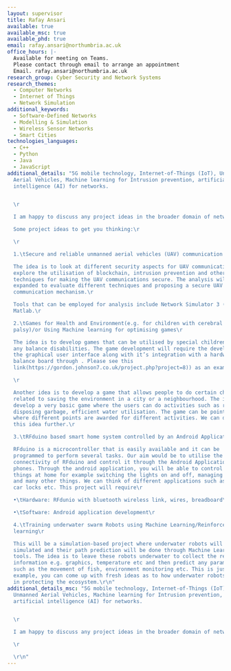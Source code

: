 ```yaml
---
layout: supervisor
title: Rafay Ansari
available: true
available_msc: true
available_phd: true
email: rafay.ansari@northumbria.ac.uk
office_hours: |-
  Available for meeting on Teams.
  Please contact through email to arrange an appointment
  Email. rafay.ansari@northumbria.ac.uk
research_group: Cyber Security and Network Systems
research_themes:
  - Computer Networks
  - Internet of Things
  - Network Simulation
additional_keywords:
  - Software-Defined Networks
  - Modelling & Simulation
  - Wireless Sensor Networks
  - Smart Cities
technologies_languages:
  - C++
  - Python
  - Java
  - JavaScript
additional_details: "5G mobile technology, Internet-of-Things (IoT), Unmanned
  Aerial Vehicles, Machine learning for Intrusion prevention, artificial
  intelligence (AI) for networks.


  \r

  I am happy to discuss any project ideas in the broader domain of networks.\r

  Some project ideas to get you thinking:\r

  \r

  1.\tSecure and reliable unmanned aerial vehicles (UAV) communication \r

  The idea is to look at different security aspects for UAV communications and
  explore the utilisation of blockchain, intrusion prevention and other
  techniques for making the UAV communications secure. The analysis will be
  expanded to evaluate different techniques and proposing a secure UAV
  communication mechanism.\r

  Tools that can be employed for analysis include Network Simulator 3 (Ns3) or
  Matlab.\r

  2.\tGames for Health and Environment(e.g. for children with cerebral
  palsy)/or Using Machine learning for optimising games\r

  The idea is to develop games that can be utilised by special children with
  any balance disabilities. The game development will require the development of
  the graphical user interface along with it’s integration with a hardware
  balance board through . Please see this
  link(https://gordon.johnson7.co.uk/project.php?project=8)) as an example.\r

  \r

  Another idea is to develop a game that allows people to do certain chores
  related to saving the environment in a city or a neighbourhood. The idea is to
  develop a very basic game where the users can do activities such as recycling,
  disposing garbage, efficient water utilisation. The game can be points based
  where different points are awarded for different activities. We can discuss
  this idea further.\r

  3.\tRFduino based smart home system controlled by an Android Application\r

  RFduino is a microcontroller that is easily available and it can be
  programmed to perform several tasks. Our aim would be to utilise the Bluetooth
  connectivity of RFduino and control it through the Android Application on our
  phones. Through the android application, you will be able to control different
  things at home for example switching the lights on and off, managing the locks
  and many other things. We can think of different applications such as opening
  car locks etc. This project will require\r

  •\tHardware: RFdunio with bluetooth wireless link, wires, breadboard\r

  •\tSoftware: Android application development\r

  4.\tTraining underwater swarm Robots using Machine Learning/Reinforcement
  learning\r

  This will be a simulation-based project where underwater robots will be
  simulated and their path prediction will be done through Machine Learning
  tools. The idea is to leave these robots underwater to collect the required
  information e.g. graphics, temperature etc and then predict any parameters
  such as the movement of fish, environment monitoring etc. This is just an
  example, you can come up with fresh ideas as to how underwater robots can help
  in protecting the ecosystem.\r\n"
additional_details_msc: "5G mobile technology, Internet-of-Things (IoT),
  Unmanned Aerial Vehicles, Machine learning for Intrusion prevention,
  artificial intelligence (AI) for networks.


  \r

  I am happy to discuss any project ideas in the broader domain of networks.\r

  \r

  \r\n"
---
```

